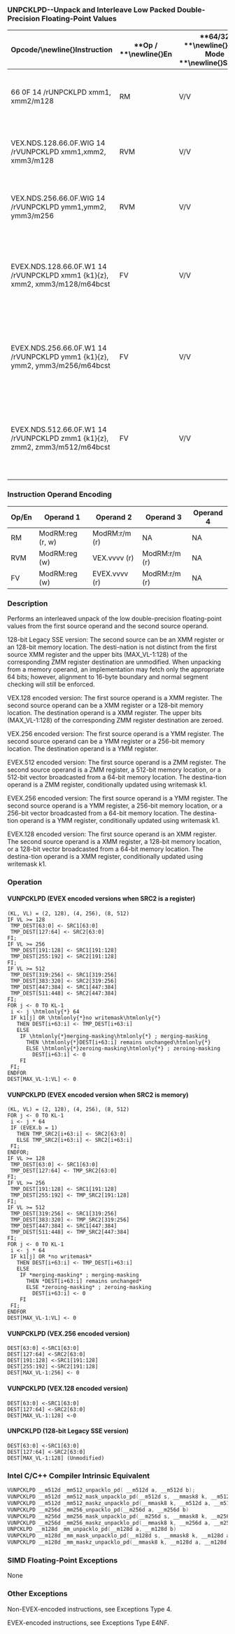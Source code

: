 ### UNPCKLPD--Unpack and Interleave Low Packed Double-Precision Floating-Point Values


|**Opcode/**\newline{}**Instruction**|**Op / **\newline{}**En**|**64/32 **\newline{}**bit Mode **\newline{}**Support**|**CPUID **\newline{}**Feature **\newline{}**Flag**|**Description**|
|------------------------------------|-------------------------|------------------------------------------------------|--------------------------------------------------|---------------|
|66 0F 14 /rUNPCKLPD xmm1, xmm2/m128|RM|V/V|SSE2|Unpacks and Interleaves double-precision floating-point values from low quadwords of xmm1 and xmm2/m128.|
|VEX.NDS.128.66.0F.WIG 14 /rVUNPCKLPD xmm1,xmm2, xmm3/m128|RVM|V/V|AVX|Unpacks and Interleaves double-precision floating-point values from low quadwords of xmm2 and xmm3/m128.|
|VEX.NDS.256.66.0F.WIG 14 /rVUNPCKLPD ymm1,ymm2, ymm3/m256|RVM|V/V|AVX|Unpacks and Interleaves double-precision floating-point values from low quadwords of ymm2 and ymm3/m256.|
|EVEX.NDS.128.66.0F.W1 14 /rVUNPCKLPD xmm1 {k1}{z}, xmm2, xmm3/m128/m64bcst|FV|V/V|AVX512VLAVX512F|Unpacks and Interleaves double precision floating-point values from low quadwords of xmm2 and xmm3/m128/m64bcst subject to write mask k1.|
|EVEX.NDS.256.66.0F.W1 14 /rVUNPCKLPD ymm1 {k1}{z}, ymm2, ymm3/m256/m64bcst|FV|V/V|AVX512VLAVX512F|Unpacks and Interleaves double precision floating-point values from low quadwords of ymm2 and ymm3/m256/m64bcst subject to write mask k1.|
|EVEX.NDS.512.66.0F.W1 14 /rVUNPCKLPD zmm1 {k1}{z}, zmm2, zmm3/m512/m64bcst|FV|V/V|AVX512F|Unpacks and Interleaves double-precision floating-point values from low quadwords of zmm2 and zmm3/m512/m64bcst subject to write mask k1.|
### Instruction Operand Encoding


|Op/En|Operand 1|Operand 2|Operand 3|Operand 4|
|-----|---------|---------|---------|---------|
|RM|ModRM:reg (r, w)|ModRM:r/m (r)|NA|NA|
|RVM|ModRM:reg (w)|VEX.vvvv (r)|ModRM:r/m (r)|NA|
|FV|ModRM:reg (w)|EVEX.vvvv (r)|ModRM:r/m (r)|NA|
### Description


Performs an interleaved unpack of the low double-precision floating-point values from the first source operand and the second source operand.

128-bit Legacy SSE version: The second source can be an XMM register or an 128-bit memory location. The desti-nation is not distinct from the first source XMM register and the upper bits (MAX_VL-1:128) of the corresponding ZMM register destination are unmodified. When unpacking from a memory operand, an implementation may fetch only the appropriate 64 bits; however, alignment to 16-byte boundary and normal segment checking will still be enforced.

VEX.128 encoded version: The first source operand is a XMM register. The second source operand can be a XMM register or a 128-bit memory location. The destination operand is a XMM register. The upper bits (MAX_VL-1:128) of the corresponding ZMM register destination are zeroed.

VEX.256 encoded version: The first source operand is a YMM register. The second source operand can be a YMM register or a 256-bit memory location. The destination operand is a YMM register.

EVEX.512 encoded version: The first source operand is a ZMM register. The second source operand is a ZMM register, a 512-bit memory location, or a 512-bit vector broadcasted from a 64-bit memory location. The destina-tion operand is a ZMM register, conditionally updated using writemask k1. 

EVEX.256 encoded version: The first source operand is a YMM register. The second source operand is a YMM register, a 256-bit memory location, or a 256-bit vector broadcasted from a 64-bit memory location. The destina-tion operand is a YMM register, conditionally updated using writemask k1. 

EVEX.128 encoded version: The first source operand is an XMM register. The second source operand is a XMM register, a 128-bit memory location, or a 128-bit vector broadcasted from a 64-bit memory location. The destina-tion operand is a XMM register, conditionally updated using writemask k1. 


### Operation
#### VUNPCKLPD (EVEX encoded versions when SRC2 is a register)
```info-verb
(KL, VL) = (2, 128), (4, 256), (8, 512)
IF VL >= 128
 TMP_DEST[63:0]  <- SRC1[63:0]
 TMP_DEST[127:64]  <- SRC2[63:0]
FI;
IF VL >= 256
 TMP_DEST[191:128]  <- SRC1[191:128]
 TMP_DEST[255:192] <-  SRC2[191:128]
FI;
IF VL >= 512
 TMP_DEST[319:256]  <- SRC1[319:256]
 TMP_DEST[383:320] <-  SRC2[319:256]
 TMP_DEST[447:384]  <- SRC1[447:384]
 TMP_DEST[511:448] <-  SRC2[447:384]
FI;
FOR j  <- 0 TO KL-1
 i <-  j \htmlonly{*} 64
 IF k1[j] OR \htmlonly{*}no writemask\htmlonly{*}
   THEN DEST[i+63:i]  <- TMP_DEST[i+63:i]
   ELSE 
    IF \htmlonly{*}merging-masking\htmlonly{*} ; merging-masking
      THEN \htmlonly{*}DEST[i+63:i] remains unchanged\htmlonly{*}
      ELSE \htmlonly{*}zeroing-masking\htmlonly{*} ; zeroing-masking
        DEST[i+63:i] <-  0
    FI
 FI;
ENDFOR
DEST[MAX_VL-1:VL]  <- 0
```
#### VUNPCKLPD (EVEX encoded version when SRC2 is memory)
```info-verb
(KL, VL) = (2, 128), (4, 256), (8, 512)
FOR j <-  0 TO KL-1
 i  <- j * 64
 IF (EVEX.b = 1)
   THEN TMP_SRC2[i+63:i] <-  SRC2[63:0]
   ELSE TMP_SRC2[i+63:i] <-  SRC2[i+63:i]
 FI;
ENDFOR;
IF VL >= 128
 TMP_DEST[63:0]  <- SRC1[63:0]
 TMP_DEST[127:64]  <- TMP_SRC2[63:0]
FI;
IF VL >= 256
 TMP_DEST[191:128]  <- SRC1[191:128]
 TMP_DEST[255:192]  <- TMP_SRC2[191:128]
FI;
IF VL >= 512
 TMP_DEST[319:256] <-  SRC1[319:256]
 TMP_DEST[383:320] <-  TMP_SRC2[319:256]
 TMP_DEST[447:384] <-  SRC1[447:384]
 TMP_DEST[511:448]  <- TMP_SRC2[447:384]
FI;
FOR j  <- 0 TO KL-1
 i  <- j * 64
 IF k1[j] OR *no writemask*
   THEN DEST[i+63:i]  <- TMP_DEST[i+63:i]
   ELSE 
    IF *merging-masking* ; merging-masking
      THEN *DEST[i+63:i] remains unchanged*
      ELSE *zeroing-masking* ; zeroing-masking
        DEST[i+63:i]  <- 0
    FI
 FI;
ENDFOR
DEST[MAX_VL-1:VL] <-  0
```
#### VUNPCKLPD (VEX.256 encoded version)
```info-verb
DEST[63:0] <- SRC1[63:0]
DEST[127:64]  <-SRC2[63:0]
DEST[191:128] <- SRC1[191:128]
DEST[255:192] <- SRC2[191:128]
DEST[MAX_VL-1:256] <-  0
```
#### VUNPCKLPD (VEX.128 encoded version)
```info-verb
DEST[63:0] <- SRC1[63:0]
DEST[127:64]  <-SRC2[63:0]
DEST[MAX_VL-1:128]  <-0
```
#### UNPCKLPD (128-bit Legacy SSE version)
```info-verb
DEST[63:0] <- SRC1[63:0]
DEST[127:64]  <-SRC2[63:0]
DEST[MAX_VL-1:128] (Unmodified)
```

### Intel C/C++ Compiler Intrinsic Equivalent

```cpp
VUNPCKLPD __m512d _mm512_unpacklo_pd( __m512d a, __m512d b);
VUNPCKLPD __m512d _mm512_mask_unpacklo_pd(__m512d s, __mmask8 k, __m512d a, __m512d b);
VUNPCKLPD __m512d _mm512_maskz_unpacklo_pd(__mmask8 k, __m512d a, __m512d b);
VUNPCKLPD __m256d _mm256_unpacklo_pd(__m256d a, __m256d b)
VUNPCKLPD __m256d _mm256_mask_unpacklo_pd(__m256d s, __mmask8 k, __m256d a, __m256d b);
VUNPCKLPD __m256d _mm256_maskz_unpacklo_pd(__mmask8 k, __m256d a, __m256d b);
UNPCKLPD __m128d _mm_unpacklo_pd(__m128d a, __m128d b)
VUNPCKLPD __m128d _mm_mask_unpacklo_pd(__m128d s, __mmask8 k, __m128d a, __m128d b);
VUNPCKLPD __m128d _mm_maskz_unpacklo_pd(__mmask8 k, __m128d a, __m128d b);
```
### SIMD Floating-Point Exceptions


None

### Other Exceptions


Non-EVEX-encoded instructions, see Exceptions Type 4.

EVEX-encoded instructions, see Exceptions Type E4NF.

